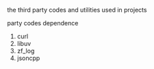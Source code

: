 the third party codes and utilities used in projects

party codes dependence
1. curl
2. libuv
3. zf_log
4. jsoncpp